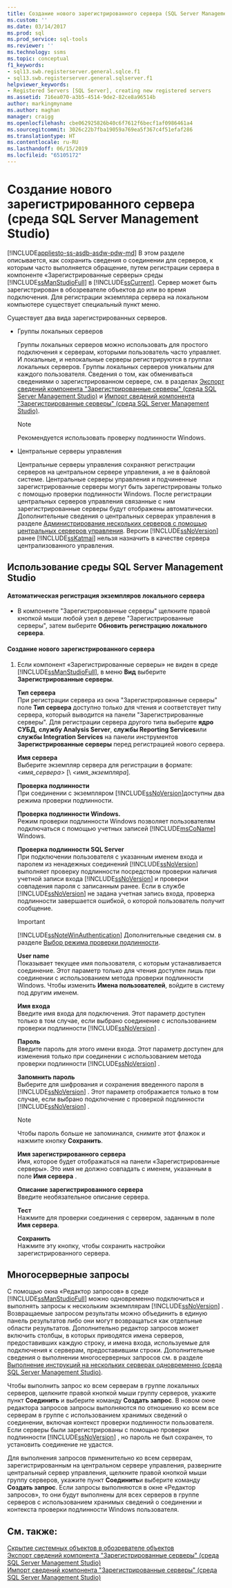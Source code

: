 ```yaml
---
title: Создание нового зарегистрированного сервера (SQL Server Management Studio) | Документы Майкрософт
ms.custom: ''
ms.date: 03/14/2017
ms.prod: sql
ms.prod_service: sql-tools
ms.reviewer: ''
ms.technology: ssms
ms.topic: conceptual
f1_keywords:
- sql13.swb.registerserver.general.sqlce.f1
- sql13.swb.registerserver.general.sqlserver.f1
helpviewer_keywords:
- Registered Servers [SQL Server], creating new registered servers
ms.assetid: 716ea070-a3b5-4514-9de2-82ce8a96514b
author: markingmyname
ms.author: maghan
manager: craigg
ms.openlocfilehash: cbe062925826b40c6f7612f6becf1af0986461a4
ms.sourcegitcommit: 3026c22b7fba19059a769ea5f367c4f51efaf286
ms.translationtype: HT
ms.contentlocale: ru-RU
ms.lasthandoff: 06/15/2019
ms.locfileid: "65105172"
---
```

# <a name="create-a-new-registered-server-sql-server-management-studio"></a>Создание нового зарегистрированного сервера (среда SQL Server Management Studio)
[!INCLUDE[appliesto-ss-asdb-asdw-pdw-md](../../includes/appliesto-ss-asdb-asdw-pdw-md.md)]
  В этом разделе описывается, как сохранить сведения о соединении для серверов, к которым часто выполняется обращение, путем регистрации сервера в компоненте «Зарегистрированные серверы» среды [!INCLUDE[ssManStudioFull](../../includes/ssmanstudiofull-md.md)] в [!INCLUDE[ssCurrent](../../includes/sscurrent-md.md)]. Сервер может быть зарегистрирован в обозревателе объектов до или во время подключения. Для регистрации экземпляра сервера на локальном компьютере существует специальный пункт меню.  
  
 Существует два вида зарегистрированных серверов.  
  
-   Группы локальных серверов  
  
     Группы локальных серверов можно использовать для простого подключения к серверам, которыми пользователь часто управляет. И локальные, и нелокальные серверы регистрируются в группах локальных серверов. Группы локальных серверов уникальны для каждого пользователя. Сведения о том, как обмениваться сведениями о зарегистрированном сервере, см. в разделах [Экспорт сведений компонента "Зарегистрированные серверы" (среда SQL Server Management Studio)](../../tools/sql-server-management-studio/export-registered-server-information-sql-server-management-studio.md) и [Импорт сведений компонента "Зарегистрированные серверы" (среда SQL Server Management Studio)](../../tools/sql-server-management-studio/import-registered-server-information-sql-server-management-studio.md).  
  
    > [!NOTE]  
    >  Рекомендуется использовать проверку подлинности Windows.  
  
-   Центральные серверы управления  
  
     Центральные серверы управления сохраняют регистрации серверов на центральном сервере управления, а не в файловой системе. Центральные серверы управления и подчиненные зарегистрированные серверы могут быть зарегистрированы только с помощью проверки подлинности Windows. После регистрации центральных серверов управления связанные с ним зарегистрированные серверы будут отображены автоматически. Дополнительные сведения о центральных серверах управления в разделе [Администрирование нескольких серверов с помощью центральных серверов управления](../../relational-databases/administer-multiple-servers-using-central-management-servers.md). Версии [!INCLUDE[ssNoVersion](../../includes/ssnoversion-md.md)] ранее [!INCLUDE[ssKatmai](../../includes/sskatmai-md.md)] нельзя назначить в качестве сервера централизованного управления.  
  
##  <a name="SSMSProcedure"></a> Использование среды SQL Server Management Studio  
  
#### <a name="to-automatically-register-the-local-server-instances"></a>Автоматическая регистрация экземпляров локального сервера  
  
-   В компоненте "Зарегистрированные серверы" щелкните правой кнопкой мыши любой узел в дереве "Зарегистрированные серверы", затем выберите **Обновить регистрацию локального сервера**.  
  
#### <a name="to-create-a-new-registered-server"></a>Создание нового зарегистрированного сервера  
  
1.  Если компонент «Зарегистрированные серверы» не виден в среде [!INCLUDE[ssManStudioFull](../../includes/ssmanstudiofull-md.md)], в меню **Вид** выберите **Зарегистрированные серверы**.  
  
     **Тип сервера**  
     При регистрации сервера из окна "Зарегистрированные серверы" поле **Тип сервера** доступно только для чтения и соответствует типу сервера, который выводится на панели "Зарегистрированные серверы". Для регистрации сервера другого типа выберите **ядро СУБД**, **службу Analysis Server**, **службы Reporting Services**или **службы Integration Services** на панели инструментов **Зарегистрированные серверы** перед регистрацией нового сервера.  
  
     **Имя сервера**  
     Выберите экземпляр сервера для регистрации в формате: *\<имя_сервера>* [\\ *\<имя_экземпляра*].  
  
     **Проверка подлинности**  
     При соединении с экземпляром [!INCLUDE[ssNoVersion](../../includes/ssnoversion-md.md)]доступны два режима проверки подлинности.  
  
     **Проверка подлинности Windows.**  
     Режим проверки подлинности Windows позволяет пользователям подключаться с помощью учетных записей [!INCLUDE[msCoName](../../includes/msconame-md.md)] Windows.  
  
     **Проверка подлинности SQL Server**  
     При подключении пользователя с указанным именем входа и паролем из ненадежных соединений [!INCLUDE[ssNoVersion](../../includes/ssnoversion-md.md)] выполняет проверку подлинности посредством проверки наличия учетной записи входа [!INCLUDE[ssNoVersion](../../includes/ssnoversion-md.md)] и проверки совпадения пароля с записанным ранее. Если в службе [!INCLUDE[ssNoVersion](../../includes/ssnoversion-md.md)] не задана учетная запись входа, проверка подлинности завершается ошибкой, о которой пользователь получит сообщение.  
  
    > [!IMPORTANT]  
    >  [!INCLUDE[ssNoteWinAuthentication](../../includes/ssnotewinauthentication-md.md)] Дополнительные сведения см. в разделе [Выбор режима проверки подлинности](../../relational-databases/security/choose-an-authentication-mode.md).  
  
     **User name**  
     Показывает текущее имя пользователя, с которым устанавливается соединение. Этот параметр только для чтения доступен лишь при соединении с использованием метода проверки подлинности Windows. Чтобы изменить **Имена пользователей**, войдите в систему под другим именем.  
  
     **Имя входа**  
     Введите имя входа для подключения. Этот параметр доступен только в том случае, если выбрано соединение с использованием проверки подлинности [!INCLUDE[ssNoVersion](../../includes/ssnoversion-md.md)] .  
  
     **Пароль**  
     Введите пароль для этого имени входа. Этот параметр доступен для изменения только при соединении с использованием метода проверки подлинности [!INCLUDE[ssNoVersion](../../includes/ssnoversion-md.md)] .  
  
     **Запомнить пароль**  
     Выберите для шифрования и сохранения введенного пароля в [!INCLUDE[ssNoVersion](../../includes/ssnoversion-md.md)] . Этот параметр отображается только в том случае, если выбрано подключение с проверкой подлинности [!INCLUDE[ssNoVersion](../../includes/ssnoversion-md.md)] .  
  
    > [!NOTE]  
    >  Чтобы пароль больше не запоминался, снимите этот флажок и нажмите кнопку **Сохранить**.  
  
     **Имя зарегистрированного сервера**  
     Имя, которое будет отображаться на панели «Зарегистрированные серверы». Это имя не должно совпадать с именем, указанным в поле **Имя сервера** .  
  
     **Описание зарегистрированного сервера**  
     Введите необязательное описание сервера.  
  
     **Тест**  
     Нажмите для проверки соединения с сервером, заданным в поле **Имя сервера**.  
  
     **Сохранить**  
     Нажмите эту кнопку, чтобы сохранить настройки зарегистрированного сервера.  
  
## <a name="multiserver-queries"></a>Многосерверные запросы  
 С помощью окна «Редактор запросов» в среде [!INCLUDE[ssManStudioFull](../../includes/ssmanstudiofull-md.md)] можно одновременно подключиться и выполнять запросы к нескольким экземплярам [!INCLUDE[ssNoVersion](../../includes/ssnoversion-md.md)] . Возвращаемые запросом результаты можно объединить в единую панель результатов либо они могут возвращаться как отдельные области результатов. Дополнительно редактор запросов может включить столбцы, в которых приводятся имена серверов, предоставивших каждую строку, и имена входа, используемые для подключения к серверам, предоставившим строки. Дополнительные сведения о выполнении многосерверных запросов см. в разделе [Выполнение инструкций на нескольких серверах одновременно (среда SQL Server Management Studio)](../../tools/sql-server-management-studio/execute-statements-against-multiple-servers-simultaneously.md).  
  
 Чтобы выполнить запрос ко всем серверам в группе локальных серверов, щелкните правой кнопкой мыши группу серверов, укажите пункт **Соединить** и выберите команду **Создать запрос**. В новом окне редактора запросов запросы выполняются по отношению ко всем все серверам в группе с использованием хранимых сведений о соединении, включая контекст проверки подлинности пользователя. Если серверы были зарегистрированы с помощью проверки подлинности [!INCLUDE[ssNoVersion](../../includes/ssnoversion-md.md)] , но пароль не был сохранен, то установить соединение не удастся.  
  
 Для выполнения запросов применительно ко всем серверам, зарегистрированным на центральном сервере управления, разверните центральный сервер управления, щелкните правой кнопкой мыши группу серверов, укажите пункт **Соединить**и выберите команду **Создать запрос**. Если запросы выполняются в окне «Редактор запросов», то они будут выполнены для всех серверов в группе серверов с использованием хранимых сведений о соединении и контекста проверки подлинности Windows пользователя.  
  
## <a name="see-also"></a>См. также:  
 [Скрытие системных объектов в обозревателе объектов](../object/hide-system-objects-in-object-explorer.md)   
 [Экспорт сведений компонента "Зарегистрированные серверы" (среда SQL Server Management Studio)](../../tools/sql-server-management-studio/export-registered-server-information-sql-server-management-studio.md)   
 [Импорт сведений компонента "Зарегистрированные серверы" (среда SQL Server Management Studio)](../../tools/sql-server-management-studio/import-registered-server-information-sql-server-management-studio.md)  
  
  
